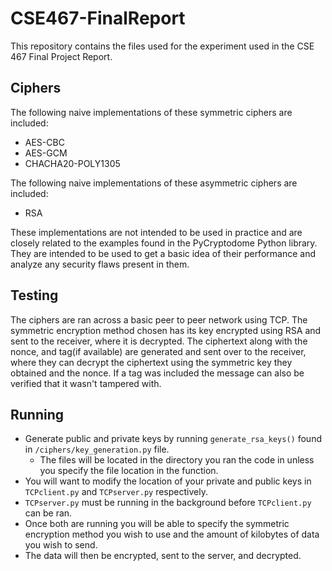 # CSE467-FinalReport
This repository contains the files used for the experiment used in the CSE 467 Final Project Report.

## Ciphers
The following naive implementations of these symmetric ciphers are included:
* AES-CBC
* AES-GCM
* CHACHA20-POLY1305

The following naive implementations of these asymmetric ciphers are included:
* RSA

These implementations are not intended to be used in practice and are closely related to the examples found in the PyCryptodome Python library. They are intended to be used to get a basic idea of their performance and analyze any security flaws present in them.

## Testing
The ciphers are ran across a basic peer to peer network using TCP. The symmetric encryption method chosen has its key encrypted using RSA and sent to the receiver, where it is decrypted. The ciphertext along with the nonce, and tag(if available) are generated and sent over to the receiver, where they can decrypt the ciphertext using the symmetric key they obtained and the nonce. If a tag was included the message can also be verified that it wasn't tampered with.

## Running
* Generate public and private keys by running ```generate_rsa_keys()``` found in  ```/ciphers/key_generation.py``` file.
  * The files will be located in the directory you ran the code in unless you specify the file location in the function.
* You will want to modify the location of your private and public keys in ```TCPclient.py``` and ```TCPserver.py``` respectively.
* ```TCPserver.py``` must be running in the background before ```TCPclient.py``` can be ran.
* Once both are running you will be able to specify the symmetric encryption method you wish to use and the amount of kilobytes of data you wish to send.
* The data will then be encrypted, sent to the server, and decrypted.
